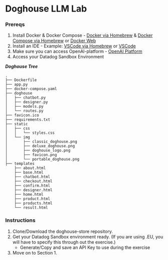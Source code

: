 # Doghouse LLM Lab

### Prereqs

1. Install Docker & Docker Compose - [Docker via Homebrew](https://formulae.brew.sh/formula/docker) & [Docker Compose via Homebrew](https://formulae.brew.sh/formula/docker-compose) or [Docker Web](https://www.docker.com/products/docker-desktop/)
2. Install an IDE - Example: [VSCode via Homebrew](https://formulae.brew.sh/cask/visual-studio-code) or [VSCode](https://code.visualstudio.com/)
3. Make sure you can access OpenAI-platform - [OpenAI Platform](https://platform.openai.com/)
4. Access your Datadog Sandbox Environment

***Doghouse Tree***
```
.
├── Dockerfile
├── app.py
├── docker-compose.yaml
├── doghouse
│   ├── chatbot.py
│   ├── designer.py
│   ├── models.py
│   └── routes.py
├── favicon.ico
├── requirements.txt
├── static
│   ├── css
│   │   └── styles.css
│   └── img
│       ├── classic_doghouse.png
│       ├── deluxe_doghouse.png
│       ├── doghouse_logo.png
│       ├── favicon.png
│       └── portable_doghouse.png
├── templates
    ├── about.html
    ├── base.html
    ├── chatbot.html
    ├── checkout.html
    ├── confirm.html
    ├── designer.html
    ├── home.html
    ├── product.html
    ├── products.html
    └── result.html

```

### Instructions

1. Clone/Download the doghouse-store repository.
2. Get your Datadog Sandbox environment ready. (If you are using .EU, you will have to specify this through out the exercise.)
   - Generate/Copy and save an API Key to use during the exercise
3. Move on to Section 1.
